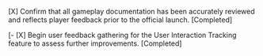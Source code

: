 [X] Confirm that all gameplay documentation has been accurately reviewed and reflects player feedback prior to the official launch. [Completed]

[- [X] Begin user feedback gathering for the User Interaction Tracking feature to assess further improvements. [Completed]